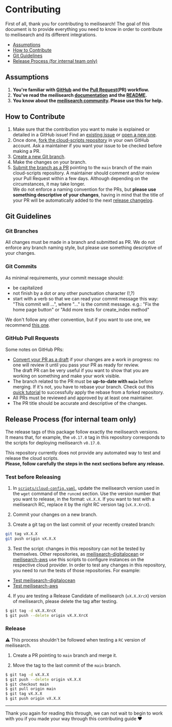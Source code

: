 # Contributing <!-- omit in TOC -->

First of all, thank you for contributing to meilisearch! The goal of this document is to provide everything you need to know in order to contribute to meilisearch and its different integrations.

- [Assumptions](#assumptions)
- [How to Contribute](#how-to-contribute)
- [Git Guidelines](#git-guidelines)
- [Release Process (for internal team only)](#release-process-for-internal-team-only)

## Assumptions

1. **You're familiar with [GitHub](https://github.com) and the [Pull Request](https://help.github.com/en/github/collaborating-with-issues-and-pull-requests/about-pull-requests)(PR) workflow.**
2. **You've read the meilisearch [documentation](https://docs.meilisearch.com) and the [README](/README.md).**
3. **You know about the [meilisearch community](https://docs.meilisearch.com/resources/contact.html). Please use this for help.**

## How to Contribute

1. Make sure that the contribution you want to make is explained or detailed in a GitHub issue! Find an [existing issue](https://github.com/meilisearch/cloud-scripts/issues/) or [open a new one](https://github.com/meilisearch/cloud-scripts/issues/new).
2. Once done, [fork the cloud-scripts repository](https://help.github.com/en/github/getting-started-with-github/fork-a-repo) in your own GitHub account. Ask a maintainer if you want your issue to be checked before making a PR.
3. [Create a new Git branch](https://help.github.com/en/github/collaborating-with-issues-and-pull-requests/creating-and-deleting-branches-within-your-repository).
4. Make the changes on your branch.
5. [Submit the branch as a PR](https://help.github.com/en/github/collaborating-with-issues-and-pull-requests/creating-a-pull-request-from-a-fork) pointing to the `main` branch of the main cloud-scripts repository. A maintainer should comment and/or review your Pull Request within a few days. Although depending on the circumstances, it may take longer.<br>
 We do not enforce a naming convention for the PRs, but **please use something descriptive of your changes**, having in mind that the title of your PR will be automatically added to the next [release changelog](https://github.com/meilisearch/cloud-scripts/releases/).

## Git Guidelines

### Git Branches <!-- omit in TOC -->

All changes must be made in a branch and submitted as PR.
We do not enforce any branch naming style, but please use something descriptive of your changes.

### Git Commits <!-- omit in TOC -->

As minimal requirements, your commit message should:
- be capitalized
- not finish by a dot or any other punctuation character (!,?)
- start with a verb so that we can read your commit message this way: "This commit will ...", where "..." is the commit message.
  e.g.: "Fix the home page button" or "Add more tests for create_index method"

We don't follow any other convention, but if you want to use one, we recommend [this one](https://chris.beams.io/posts/git-commit/).

### GitHub Pull Requests <!-- omit in TOC -->

Some notes on GitHub PRs:

- [Convert your PR as a draft](https://help.github.com/en/github/collaborating-with-issues-and-pull-requests/changing-the-stage-of-a-pull-request) if your changes are a work in progress: no one will review it until you pass your PR as ready for review.<br>
  The draft PR can be very useful if you want to show that you are working on something and make your work visible.
- The branch related to the PR must be **up-to-date with `main`** before merging. If it's not, you have to rebase your branch. Check out this [quick tutorial](https://gist.github.com/curquiza/5f7ce615f85331f083cd467fc4e19398) to successfully apply the rebase from a forked repository.
- All PRs must be reviewed and approved by at least one maintainer.
- The PR title should be accurate and descriptive of the changes.

## Release Process (for internal team only)

The release tags of this package follow exactly the meilisearch versions.<br>
It means that, for example, the `v0.17.0` tag in this repository corresponds to the scripts for deploying meilisearch `v0.17.0`.

This repository currently does not provide any automated way to test and release the cloud scripts.<br>
**Please, follow carefully the steps in the next sections before any release.**

### Test before Releasing <!-- omit in TOC -->

1. In [`scripts/cloud-config.yaml`](scripts/cloud-config.yaml), update the meilisearch version used in the `wget` command of the `runcmd` section. Use the version number that you want to release, in the format: `vX.X.X`. If you want to test with a meilisearch RC, replace it by the right RC version tag (`vX.X.XrcX`).

2. Commit your changes on a new branch.

3. Create a git tag on the last commit of your recently created branch:

```bash
git tag vX.X.X
git push origin vX.X.X
```

3. Test the script: changes in this repository can not be tested by themselves. Other repositories, as [meilisearch-digitalocean](https://github.com/meilisearch/meilisearch-digitalocean/) or [meilisearch-aws](https://github.com/meilisearch/meilisearch-aws/) use this scripts to configure instances on the respective cloud provider. In order to test any changes in this repository, you need to run the tests of those repositories. For example:

 - [Test meilisearch-digitalocean](https://github.com/meilisearch/meilisearch-digitalocean/blob/main/CONTRIBUTING.md#release-process-for-internal-team-only)
 - [Test meilisearch-aws](https://github.com/meilisearch/meilisearch-aws/blob/main/CONTRIBUTING.md#release-process-for-internal-team-only)

 4. If you are testing a Release Candidate of meilisearch (`vX.X.XrcX`) version of meilisearch, please delete the tag after testing.

 ```bash
 $ git tag -d vX.X.XrcX
 $ git push --delete origin vX.X.XrcX
 ```

 ### Release <!-- omit in TOC -->

⚠️ This process shouldn't be followed when testing a `RC` version of meilisearch.

 1. Create a PR pointing to `main` branch and merge it.

 2. Move the tag to the last commit of the `main` branch.

 ```bash
 $ git tag -d vX.X.X
 $ git push --delete origin vX.X.X
 $ git checkout main
 $ git pull origin main
 $ git tag vX.X.X
 $ git push origin vX.X.X
```

<hr>

Thank you again for reading this through, we can not wait to begin to work with you if you made your way through this contributing guide ❤️
